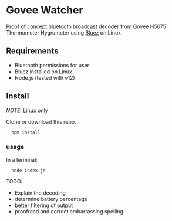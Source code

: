 # Govee Watcher
Proof of concept bluetooth broadcast decoder from Govee H5075 Thermometer Hygrometer using [Bluez](http://www.bluez.org/) on Linux

## Requirements
  * Bluetooth permissions for user
  * Bluez installed on Linux
  * Node.js (tested with v12)


## Install
*NOTE*: Linux only

Clone or download this repo.
```shell
  npm install
```

### usage
In a terminal:
```shell
  node index.js
```

TODO:
  * Explain the decoding
  * determine battery percentage
  * better filtering of output
  * proofread and correct embarrassing spelling

